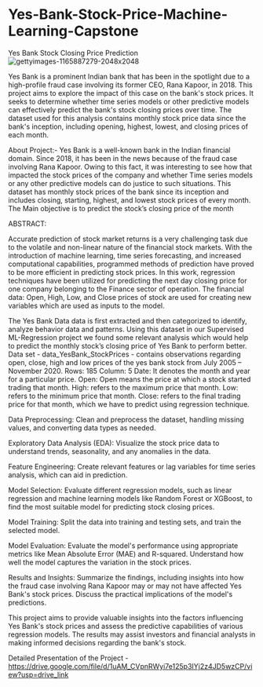 # Yes-Bank-Stock-Price-Machine-Learning-Capstone
Yes Bank Stock Closing Price Prediction
![gettyimages-1165887279-2048x2048](https://github.com/somyakmukherjee/Yes-Bank-Stock-Price-Machine-Learning-Capstone/assets/110627955/6f0b4c82-19a6-4b71-95b8-5fb9094ac0a1)

Yes Bank is a prominent Indian bank that has been in the spotlight due to a high-profile fraud case involving its former CEO, Rana Kapoor, in 2018. This project aims to explore the impact of this case on the bank's stock prices. It seeks to determine whether time series models or other predictive models can effectively predict the bank's stock closing prices over time. The dataset used for this analysis contains monthly stock price data since the bank's inception, including opening, highest, lowest, and closing prices of each month.

About Project:- Yes Bank is a well-known bank in the Indian financial domain. Since 2018, it has been in the news because of the fraud case involving Rana Kapoor. Owing to this fact, it was interesting to see how that impacted the stock prices of the company and whether Time series models or any other predictive models can do justice to such situations. This dataset has monthly stock prices of the bank since its inception and includes closing, starting, highest, and lowest stock prices of every month. The Main objective is to predict the stock’s closing price of the month

ABSTRACT:

Accurate prediction of stock market returns is a very challenging task due to the volatile and non-linear nature of the financial stock markets. With the introduction of machine learning, time series forecasting, and increased computational capabilities, programmed methods of prediction have proved to be more efficient in predicting stock prices. In this work, regression techniques have been utilized for predicting the next day closing price for one company belonging to the Finance sector of operation. The financial data: Open, High, Low, and Close prices of stock are used for creating new variables which are used as inputs to the model.

The Yes Bank Data data is first extracted and then categorized to identify, analyze behavior data and patterns. Using this dataset in our Supervised ML-Regression project we found some relevant analysis which would help to predict the monthly stock’s closing price of Yes Bank to perform better. Data set - data_YesBank_StockPrices - contains observations regarding open, close, high and low prices of the yes bank stock from July 2005 – November 2020. Rows: 185 Column: 5 Date: It denotes the month and year for a particular price. Open: Open means the price at which a stock started trading that month. High: refers to the maximum price that month. Low: refers to the minimum price that month. Close: refers to the final trading price for that month, which we have to predict using regression technique.

Data Preprocessing: Clean and preprocess the dataset, handling missing values, and converting data types as needed.

Exploratory Data Analysis (EDA): Visualize the stock price data to understand trends, seasonality, and any anomalies in the data.

Feature Engineering: Create relevant features or lag variables for time series analysis, which can aid in prediction.

Model Selection: Evaluate different regression models, such as linear regression and machine learning models like Random Forest or XGBoost, to find the most suitable model for predicting stock closing prices.

Model Training: Split the data into training and testing sets, and train the selected model.

Model Evaluation: Evaluate the model's performance using appropriate metrics like Mean Absolute Error (MAE) and R-squared. Understand how well the model captures the variation in the stock prices.

Results and Insights: Summarize the findings, including insights into how the fraud case involving Rana Kapoor may or may not have affected Yes Bank's stock prices. Discuss the practical implications of the model's predictions.

This project aims to provide valuable insights into the factors influencing Yes Bank's stock prices and assess the predictive capabilities of various regression models. The results may assist investors and financial analysts in making informed decisions regarding the bank's stock.

Detailed Presentation of the Project - https://drive.google.com/file/d/1uAM_CVpnRWyi7e125p3IYj2z4JD5wzCP/view?usp=drive_link
